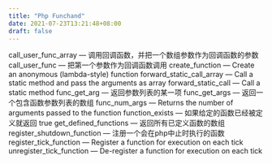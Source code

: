 ```yaml
---
title: "Php Funchand"
date: 2021-07-23T13:21:48+08:00
draft: false
---
```


call_user_func_array — 调用回调函数，并把一个数组参数作为回调函数的参数
call_user_func — 把第一个参数作为回调函数调用
create_function — Create an anonymous (lambda-style) function
forward_static_call_array — Call a static method and pass the arguments as array
forward_static_call — Call a static method
func_get_arg — 返回参数列表的某一项
func_get_args — 返回一个包含函数参数列表的数组
func_num_args — Returns the number of arguments passed to the function
function_exists — 如果给定的函数已经被定义就返回 true
get_defined_functions — 返回所有已定义函数的数组
register_shutdown_function — 注册一个会在php中止时执行的函数
register_tick_function — Register a function for execution on each tick
unregister_tick_function — De-register a function for execution on each tick